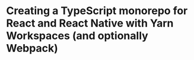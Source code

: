 # Creating a TypeScript monorepo for React and React Native with Yarn Workspaces (and optionally Webpack)
